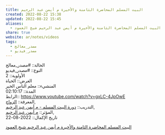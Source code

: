 ```yaml
---  
title: البيت المسلم المحاضرة الثامنة والأخيرة م أيمن عبد الرحيم  
created: 2022-08-22 15:38  
updated: 2022-08-22 15:45  
aliases:  
  - البيت المسلم المحاضرة الثامنة والأخيرة م أيمن عبد الرحيم شيخ العمود  
share: true  
website: ar/notes/videos  
tags:  
  - مصدر_معالج  
  - مصدر_فيديو  
---  
```

  
  
الحالة:: #مصدر_معالج  
النوع:: #مصدر_فيديو  
اﻷولوية:: 2  
الغرض:: الحياة  
المنشيء:: معلم الناس الخير  
المدة:: 02:10:17  
الرابط:: https://www.youtube.com/watch?v=gxLC-4JpOwE  
المعرفة:: [الزواج](%D8%A7%D9%84%D8%B2%D9%88%D8%A7%D8%AC),  
التدريب:: [دورة البيت المسلم - م أيمن عبد الرحيم](%D8%AF%D9%88%D8%B1%D8%A9%20%D8%A7%D9%84%D8%A8%D9%8A%D8%AA%20%D8%A7%D9%84%D9%85%D8%B3%D9%84%D9%85%20-%20%D9%85%20%D8%A3%D9%8A%D9%85%D9%86%20%D8%B9%D8%A8%D8%AF%20%D8%A7%D9%84%D8%B1%D8%AD%D9%8A%D9%85),  
المؤثر:: [م أيمن عبد الرحيم](%D9%85%20%D8%A3%D9%8A%D9%85%D9%86%20%D8%B9%D8%A8%D8%AF%20%D8%A7%D9%84%D8%B1%D8%AD%D9%8A%D9%85),  
تاريخ اﻹكمال::  2022-08-22  
  
   
  
[البيت المسلم المحاضرة الثامنة والأخيرة م أيمن عبد الرحيم شيخ العمود](https://www.youtube.com/watch?v=gxLC-4JpOwE)  
  
